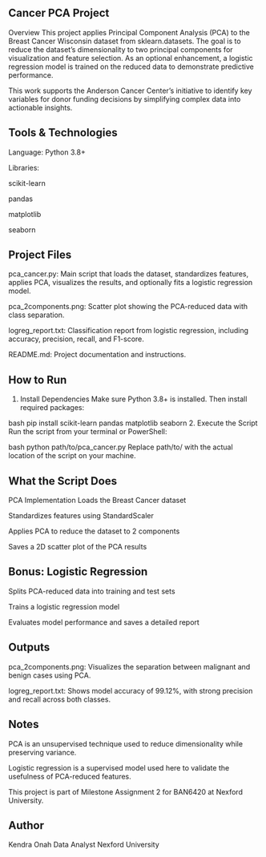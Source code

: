 ## Cancer PCA Project
 Overview
This project applies Principal Component Analysis (PCA) to the Breast Cancer Wisconsin dataset from sklearn.datasets. The goal is to reduce the dataset’s dimensionality to two principal components for visualization and feature selection. As an optional enhancement, a logistic regression model is trained on the reduced data to demonstrate predictive performance.

This work supports the Anderson Cancer Center’s initiative to identify key variables for donor funding decisions by simplifying complex data into actionable insights.

## Tools & Technologies
Language: Python 3.8+

Libraries:

scikit-learn

pandas

matplotlib

seaborn

## Project Files
pca_cancer.py: Main script that loads the dataset, standardizes features, applies PCA, visualizes the results, and optionally fits a logistic regression model.

pca_2components.png: Scatter plot showing the PCA-reduced data with class separation.

logreg_report.txt: Classification report from logistic regression, including accuracy, precision, recall, and F1-score.

README.md: Project documentation and instructions.

## How to Run
1. Install Dependencies
Make sure Python 3.8+ is installed. Then install required packages:

bash
pip install scikit-learn pandas matplotlib seaborn
2. Execute the Script
Run the script from your terminal or PowerShell:

bash
python path/to/pca_cancer.py
Replace path/to/ with the actual location of the script on your machine.

 
 ## What the Script Does
 PCA Implementation
Loads the Breast Cancer dataset

Standardizes features using StandardScaler

Applies PCA to reduce the dataset to 2 components

Saves a 2D scatter plot of the PCA results

## Bonus: Logistic Regression
Splits PCA-reduced data into training and test sets

Trains a logistic regression model

Evaluates model performance and saves a detailed report

## Outputs
pca_2components.png: Visualizes the separation between malignant and benign cases using PCA.

logreg_report.txt: Shows model accuracy of 99.12%, with strong precision and recall across both classes.

## Notes
PCA is an unsupervised technique used to reduce dimensionality while preserving variance.

Logistic regression is a supervised model used here to validate the usefulness of PCA-reduced features.

This project is part of Milestone Assignment 2 for BAN6420 at Nexford University.

 ## Author
Kendra Onah
Data Analyst 
Nexford University 
